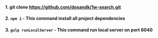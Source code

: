 #### 1. git clone https://github.com/dosandk/1w-search.git

#### 2. `npm i` - This command install all project dependencies 

#### 3. `gulp runLocalServer` - This command run local server on port 6040
